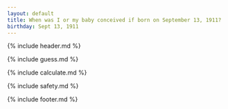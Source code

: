 ```yaml
---
layout: default
title: When was I or my baby conceived if born on September 13, 1911?
birthday: Sept 13, 1911
---
```


{% include header.md %}

{% include guess.md %}

{% include calculate.md %}

{% include safety.md %}

{% include footer.md %}



